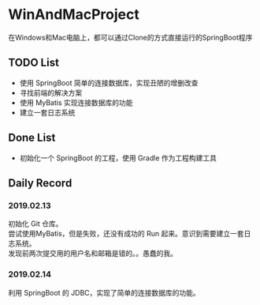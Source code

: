 # WinAndMacProject 
在Windows和Mac电脑上，都可以通过Clone的方式直接运行的SpringBoot程序
## TODO List
+ 使用 SpringBoot 简单的连接数据库，实现丑陋的增删改查
+ 寻找前端的解决方案
+ 使用 MyBatis 实现连接数据库的功能
+ 建立一套日志系统
## Done List
+ 初始化一个 SpringBoot 的工程，使用 Gradle 作为工程构建工具
## Daily Record 
### 2019.02.13
初始化 Git 仓库。  
尝试使用MyBatis，但是失败，还没有成功的 Run 起来。意识到需要建立一套日志系统。     
发现前两次提交用的用户名和邮箱是错的。。愚蠢的我。
### 2019.02.14
利用 SpringBoot 的 JDBC，实现了简单的连接数据库的功能。